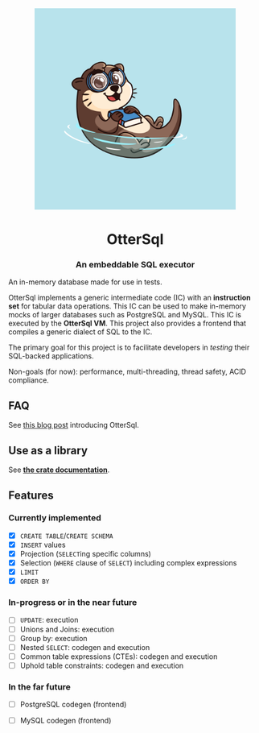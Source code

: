 <div align="center">
  <img height="400" src="./assets/OtterSql.jpg"/>

  <h1>OtterSql</h1>

  <h3>An embeddable SQL executor</h3>
</div>

An in-memory database made for use in tests.

OtterSql implements a generic intermediate code (IC) with an **instruction set** for tabular data operations. This IC can be used to make in-memory mocks of larger databases such as PostgreSQL and MySQL. This IC is executed by the **OtterSql VM**. This project also provides a frontend that compiles a generic dialect of SQL to the IC.

The primary goal for this project is to facilitate developers in *testing* their SQL-backed applications.

Non-goals (for now): performance, multi-threading, thread safety, ACID compliance.

## FAQ

See [this blog post](#) introducing OtterSql.

## Use as a library

See [**the crate documentation**](https://docs.rs/otter-sql/latest).

## Features

### Currently implemented

- [x] `CREATE TABLE`/`CREATE SCHEMA`
- [x] `INSERT` values
- [x] Projection (`SELECT`ing specific columns)
- [x] Selection (`WHERE` clause of `SELECT`) including complex expressions
- [x] `LIMIT`
- [x] `ORDER BY`

### In-progress or in the near future

- [ ] `UPDATE`: execution
- [ ] Unions and Joins: execution
- [ ] Group by: execution
- [ ] Nested `SELECT`: codegen and execution
- [ ] Common table expressions (CTEs): codegen and execution
- [ ] Uphold table constraints: codegen and execution

### In the far future

- [ ] PostgreSQL codegen (frontend)
- [ ] MySQL codegen (frontend)

